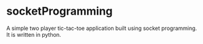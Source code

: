 # socketProgramming

A simple two player tic-tac-toe application built using socket programming. It is written in python.
